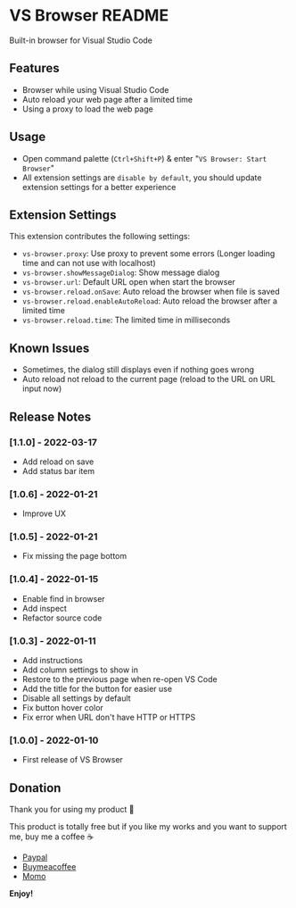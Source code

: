 # VS Browser README

Built-in browser for Visual Studio Code

## Features

- Browser while using Visual Studio Code
- Auto reload your web page after a limited time
- Using a proxy to load the web page

## Usage

- Open command palette (`Ctrl+Shift+P`) & enter "`VS Browser: Start Browser`"
- All extension settings are `disable by default`, you should update extension settings for a better experience

## Extension Settings

This extension contributes the following settings:

- `vs-browser.proxy`: Use proxy to prevent some errors (Longer loading time and can not use with localhost)
- `vs-browser.showMessageDialog`: Show message dialog
- `vs-browser.url`: Default URL open when start the browser
- `vs-browser.reload.onSave`: Auto reload the browser when file is saved
- `vs-browser.reload.enableAutoReload`: Auto reload the browser after a limited time
- `vs-browser.reload.time`: The limited time in milliseconds

## Known Issues

- Sometimes, the dialog still displays even if nothing goes wrong
- Auto reload not reload to the current page (reload to the URL on URL input now)

## Release Notes

### [1.1.0] - 2022-03-17

- Add reload on save
- Add status bar item

### [1.0.6] - 2022-01-21

- Improve UX

### [1.0.5] - 2022-01-21

- Fix missing the page bottom

### [1.0.4] - 2022-01-15

- Enable find in browser
- Add inspect
- Refactor source code

### [1.0.3] - 2022-01-11

- Add instructions
- Add column settings to show in
- Restore to the previous page when re-open VS Code
- Add the title for the button for easier use
- Disable all settings by default
- Fix button hover color
- Fix error when URL don't have HTTP or HTTPS

### [1.0.0] - 2022-01-10

- First release of VS Browser

## Donation

Thank you for using my product 🎉

This product is totally free but if you like my works and you want to support me, buy me a coffee ☕

- [Paypal](https://www.paypal.me/Phu1237)
- [Buymeacoffee](https://www.buymeacoffee.com/Phu1237)
- [Momo](https://me.momo.vn/Phu1237)

**Enjoy!**
